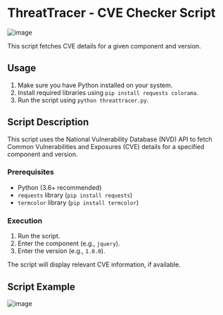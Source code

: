 # ThreatTracer - CVE Checker Script

![image](https://github.com/anmolksachan/ThreatTracer/assets/60771253/c557b992-00d9-408d-b1d4-7a9ce5e181c9)


This script fetches CVE details for a given component and version.

## Usage

1. Make sure you have Python installed on your system.
2. Install required libraries using `pip install requests colorama`.
3. Run the script using `python threattracer.py`.

## Script Description

This script uses the National Vulnerability Database (NVD) API to fetch Common Vulnerabilities and Exposures (CVE) details for a specified component and version.

### Prerequisites

- Python (3.6+ recommended)
- `requests` library (`pip install requests`)
- `termcolor` library (`pip install termcolor`)

### Execution

1. Run the script.
2. Enter the component (e.g., `jquery`).
3. Enter the version (e.g., `1.0.0`).

The script will display relevant CVE information, if available.

## Script Example

![image](https://github.com/anmolksachan/ThreatTracer/assets/60771253/58ef93ef-8a07-4aae-a355-d81fe8616c5a)


